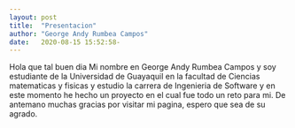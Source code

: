 ```yaml
---
layout: post
title:  "Presentacion"
author: "George Andy Rumbea Campos"
date:   2020-08-15 15:52:58-
---
```


<p>Hola que tal buen dia 
Mi nombre en George Andy Rumbea Campos y soy estudiante de la Universidad de Guayaquil
en la facultad de Ciencias matematicas y fisicas y estudio la carrera de Ingenieria de 
Software y en este momento he hecho un proyecto en el cual fue todo un reto para mi.
De antemano muchas gracias por visitar mi pagina, espero que sea de su agrado.</p>




           



